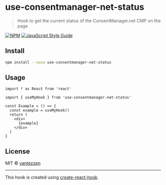 # use-consentmanager-net-status

> Hook to get the current status of the ConsentManager.net CMP on the page

[![NPM](https://img.shields.io/npm/v/use-consentmanager-net-status.svg)](https://www.npmjs.com/package/use-consentmanager-net-status) [![JavaScript Style Guide](https://img.shields.io/badge/code_style-standard-brightgreen.svg)](https://standardjs.com)

## Install

```bash
npm install --save use-consentmanager-net-status
```

## Usage

```tsx
import * as React from 'react'

import { useMyHook } from 'use-consentmanager-net-status'

const Example = () => {
  const example = useMyHook()
  return (
    <div>
      {example}
    </div>
  )
}
```

## License

MIT © [vantezzen](https://github.com/vantezzen)

---

This hook is created using [create-react-hook](https://github.com/hermanya/create-react-hook).
